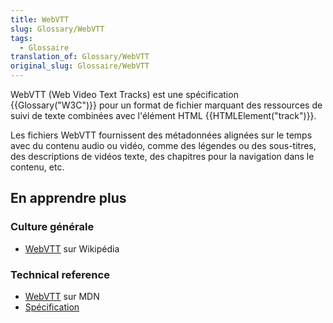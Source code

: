 ```yaml
---
title: WebVTT
slug: Glossary/WebVTT
tags:
  - Glossaire
translation_of: Glossary/WebVTT
original_slug: Glossaire/WebVTT
---
```

WebVTT (Web Video Text Tracks) est une spécification {{Glossary("W3C")}} pour un format de fichier marquant des ressources de suivi de texte combinées avec l'élément HTML {{HTMLElement("track")}}.

Les fichiers WebVTT fournissent des métadonnées alignées sur le temps avec du contenu audio ou vidéo, comme des légendes ou des sous-titres, des descriptions de vidéos texte, des chapitres pour la navigation dans le contenu, etc.

## En apprendre plus

### Culture générale

- [WebVTT](https://fr.wikipedia.org/wiki/WebVTT) sur Wikipédia

### Technical reference

- [WebVTT](/fr/docs/Web/API/WebVTT_API) sur MDN
- [Spécification](https://www.w3.org/TR/webvtt1/)
